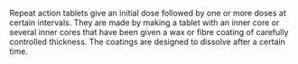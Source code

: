 Repeat action tablets give an initial dose followed by one or more doses at certain intervals. They are made by making a tablet with an inner core or several inner cores that have been given a wax or fibre coating of carefully controlled thickness. The coatings are designed to dissolve after a certain time.
